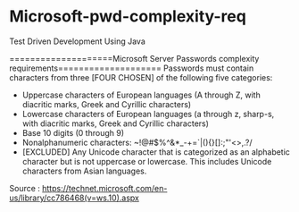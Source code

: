 # Microsoft-pwd-complexity-req
Test Driven Development Using Java

====================Microsoft Server Passwords complexity requirements====================
Passwords must contain characters from three [FOUR CHOSEN] of the following five categories: 
- Uppercase characters of European languages (A through Z, with diacritic marks, Greek and Cyrillic characters)
- Lowercase characters of European languages (a through z, sharp-s, with diacritic marks, Greek and Cyrillic characters)
- Base 10 digits (0 through 9) 
- Nonalphanumeric characters: ~!@#$%^&*_-+=`|(){}[]:;"'<>,.?/ 
- [EXCLUDED] Any Unicode character that is categorized as an alphabetic character but is not uppercase or lowercase. This includes Unicode characters from Asian languages. 

Source : https://technet.microsoft.com/en-us/library/cc786468(v=ws.10).aspx
